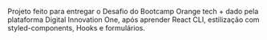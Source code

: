 Projeto feito para entregar o Desafio do Bootcamp Orange tech + dado pela plataforma Digital Innovation One, após aprender React CLI, estilização com styled-components, Hooks e formulários.
